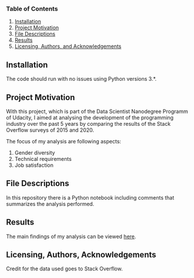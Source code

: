 

### Table of Contents

1. [Installation](#installation)
2. [Project Motivation](#motivation)
3. [File Descriptions](#files)
4. [Results](#results)
5. [Licensing, Authors, and Acknowledgements](#licensing)

## Installation <a name="installation"></a>

The code should run with no issues using Python versions 3.*. 

## Project Motivation<a name="motivation"></a>

With this project, which is part of the Data Scientist Nanodegree Programm of Udacity, I aimed at analysing the development of the programming industry over the past 5 years by comparing the results of the Stack Overflow surveys of 2015 and 2020.

The focus of my analysis are following aspects:

1. Gender diversity
2. Technical requirements
3. Job satisfaction

## File Descriptions <a name="files"></a>

In this repository there is a Python notebook including comments that summarizes the analysis performed.

## Results<a name="results"></a>

The main findings of my analysis can be viewed [here](https://lisa-fontana.medium.com/how-fast-is-the-programming-world-changing-b7dd79d5f25a).

## Licensing, Authors, Acknowledgements<a name="licensing"></a>

Credit for the data used goes to Stack Overflow.
